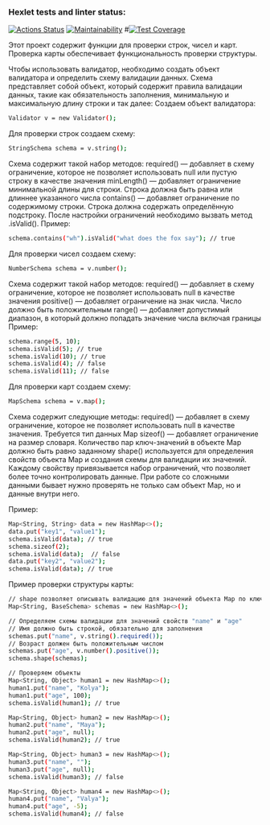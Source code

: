 ### Hexlet tests and linter status:
[![Actions Status](https://github.com/TheAtrAtr/java-project-78/workflows/hexlet-check/badge.svg)](https://github.com/TheAtrAtr/java-project-78/actions)
[![Maintainability](https://api.codeclimate.com/v1/badges/d5b4c187004d1c10c673/maintainability)](https://codeclimate.com/github/TheAtrAtr/java-project-78/maintainability)
#[![Test Coverage](https://api.codeclimate.com/v1/badges/d5b4c187004d1c10c673/test_coverage)](https://codeclimate.com/github/TheAtrAtr/java-project-78/test_coverage)

Этот проект содержит функции для проверки строк, чисел и карт. Проверка карты обеспечивает функциональность проверки структуры.

Чтобы использовать валидатор, необходимо создать объект валидатора и определить схему валидации данных.
Схема представляет собой объект, который содержит правила валидации данных, такие как обязательность заполнения,
минимальную и максимальную длину строки и так далее:
Создаем объект валидатора:
```sh
Validator v = new Validator();
```

Для проверки строк создаем схему:
```sh
StringSchema schema = v.string();
```
Схема содержит такой набор методов:
required() — добавляет в схему ограничение, которое не позволяет использовать null или пустую строку в качестве значения
minLength() — добавляет ограничение минимальной длины для строки. Строка должна быть равна или длиннее указанного числа
contains() — добавляет ограничение по содержимому строки. Строка должна содержать определённую подстроку.
После настройки ограничений необходимо вызвать метод .isValid().
Пример:
```sh
schema.contains("wh").isValid("what does the fox say"); // true
```
Для проверки чисел создаем схему:
```sh
NumberSchema schema = v.number();
```
Схема содержит такой набор методов:
required() — добавляет в схему ограничение, которое не позволяет использовать null в качестве значения
positive() — добавляет ограничение на знак числа. Число должно быть положительным
range() — добавляет допустимый диапазон, в который должно попадать значение числа включая границы
Пример:
```sh
schema.range(5, 10);
schema.isValid(5); // true
schema.isValid(10); // true
schema.isValid(4); // false
schema.isValid(11); // false
```
Для проверки карт создаем схему:
```sh
MapSchema schema = v.map();
```
Схема содержит следующие методы:
required() — добавляет в схему ограничение, которое не позволяет использовать null в качестве значения. Требуется тип данных Map
sizeof() — добавляет ограничение на размер словаря. Количество пар ключ-значений в объекте Map должно быть равно заданному
shape() используется для определения свойств объекта Map и создания схемы для валидации их значений.
Каждому свойству привязывается набор ограничений, что позволяет более точно контролировать данные.
При работе со сложными данными бывает нужно проверять не только сам объект Map, но и данные внутри него.

Пример:
```sh
Map<String, String> data = new HashMap<>();
data.put("key1", "value1");
schema.isValid(data); // true
schema.sizeof(2);
schema.isValid(data);  // false
data.put("key2", "value2");
schema.isValid(data); // true
```
Пример проверки структуры карты:
```sh
// shape позволяет описывать валидацию для значений объекта Map по ключам
Map<String, BaseSchema> schemas = new HashMap<>();

// Определяем схемы валидации для значений свойств "name" и "age"
// Имя должно быть строкой, обязательно для заполнения
schemas.put("name", v.string().required());
// Возраст должен быть положительным числом
schemas.put("age", v.number().positive());
schema.shape(schemas);

// Проверяем объекты
Map<String, Object> human1 = new HashMap<>();
human1.put("name", "Kolya");
human1.put("age", 100);
schema.isValid(human1); // true

Map<String, Object> human2 = new HashMap<>();
human2.put("name", "Maya");
human2.put("age", null);
schema.isValid(human2); // true

Map<String, Object> human3 = new HashMap<>();
human3.put("name", "");
human3.put("age", null);
schema.isValid(human3); // false

Map<String, Object> human4 = new HashMap<>();
human4.put("name", "Valya");
human4.put("age", -5);
schema.isValid(human4); // false
```
